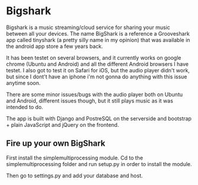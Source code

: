 Bigshark
========

Bigshark is a music streaming/cloud service for sharing your music between all your devices. The 
name BigShark is a reference a Grooveshark app called tinyshark (a pretty silly name in my opinion) 
that was available in the android app store a few years back.

It has been testet on several browsers, and it currently works on google chrome (Ubuntu and Android) 
and all the different Android browsers I have testet.
I also got to test it on Safari for iOS, but the audio player didn't work, but since I dont't have an 
iphone i'm not gonna do anything with this issue anytime soon.

There are some minor issues/bugs with the audio player both on Ubuntu and Android, different issues 
though, but it still plays music as it was intended to do.

The app is built with Django and PostreSQL on the serverside and bootstrap + plain JavaScript and 
jQuery on the frontend.


Fire up your own BigShark
-------------------------

First install the simplemultiprocessing module. Cd to the simplemultiprocessing folder and run setup.py
in order to install the module.

Then go to settings.py and add your database and host.

